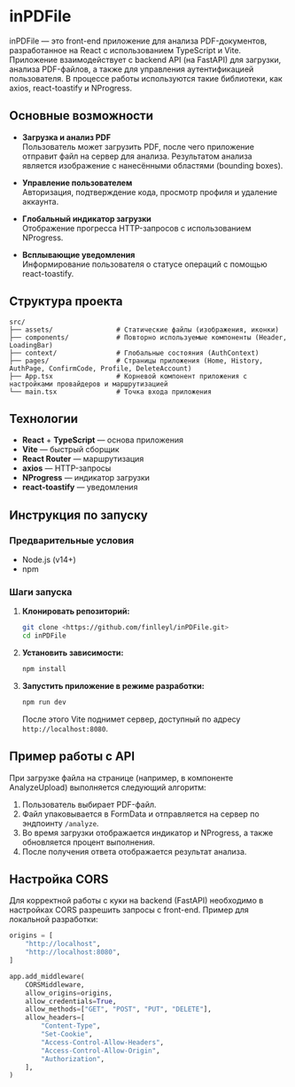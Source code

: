 # inPDFile

inPDFile — это front-end приложение для анализа PDF-документов, разработанное на React с использованием TypeScript и Vite. Приложение взаимодействует с backend API (на FastAPI) для загрузки, анализа PDF-файлов, а также для управления аутентификацией пользователя. В процессе работы используются такие библиотеки, как axios, react-toastify и NProgress.

## Основные возможности

- **Загрузка и анализ PDF**  
  Пользователь может загрузить PDF, после чего приложение отправит файл на сервер для анализа. Результатом анализа является изображение с нанесёнными областями (bounding boxes).

- **Управление пользователем**  
  Авторизация, подтверждение кода, просмотр профиля и удаление аккаунта.

- **Глобальный индикатор загрузки**  
  Отображение прогресса HTTP-запросов с использованием NProgress.

- **Всплывающие уведомления**  
  Информирование пользователя о статусе операций с помощью react-toastify.

## Структура проекта

```text
src/ 
├── assets/                # Статические файлы (изображения, иконки)
├── components/            # Повторно используемые компоненты (Header, LoadingBar)
├── context/               # Глобальные состояния (AuthContext)
├── pages/                 # Страницы приложения (Home, History, AuthPage, ConfirmCode, Profile, DeleteAccount)
├── App.tsx                # Корневой компонент приложения с настройками провайдеров и маршрутизацией
└── main.tsx               # Точка входа приложения
```

## Технологии

- **React** + **TypeScript** — основа приложения
- **Vite** — быстрый сборщик
- **React Router** — маршрутизация
- **axios** — HTTP-запросы
- **NProgress** — индикатор загрузки
- **react-toastify** — уведомления

## Инструкция по запуску

### Предварительные условия

- Node.js (v14+)
- npm

### Шаги запуска

1. **Клонировать репозиторий:**
   ```bash
   git clone <https://github.com/finlleyl/inPDFile.git>
   cd inPDFile
   ```

2. **Установить зависимости:**
   ```bash
   npm install
   ```

3. **Запустить приложение в режиме разработки:**
   ```bash
   npm run dev
   ```
   После этого Vite поднимет сервер, доступный по адресу `http://localhost:8080`.


## Пример работы с API

При загрузке файла на странице (например, в компоненте AnalyzeUpload) выполняется следующий алгоритм:
1. Пользователь выбирает PDF-файл.
2. Файл упаковывается в FormData и отправляется на сервер по эндпоинту `/analyze`.
3. Во время загрузки отображается индикатор и NProgress, а также обновляется процент выполнения.
4. После получения ответа отображается результат анализа.


## Настройка CORS

Для корректной работы с куки на backend (FastAPI) необходимо в настройках CORS разрешить запросы с front-end.
Пример для локальной разработки:
```python
origins = [
    "http://localhost",
    "http://localhost:8080",
]

app.add_middleware(
    CORSMiddleware,
    allow_origins=origins,
    allow_credentials=True,
    allow_methods=["GET", "POST", "PUT", "DELETE"],
    allow_headers=[
        "Content-Type",
        "Set-Cookie",
        "Access-Control-Allow-Headers",
        "Access-Control-Allow-Origin",
        "Authorization",
    ],
)
```